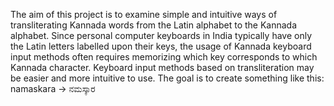 The aim of this project is to examine simple and intuitive ways of transliterating Kannada words from the Latin alphabet to the Kannada alphabet. Since personal computer keyboards in India typically have only the Latin letters labelled upon their keys, the usage of Kannada keyboard input methods often requires memorizing which key corresponds to which Kannada character. Keyboard input methods based on transliteration may be easier and more intuitive to use. The goal is to create something like this: namaskara -> ನಮಸ್ಕಾರ
